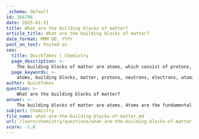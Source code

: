 ```yaml
---
_schema: default
id: 166796
date: 2025-01-31
title: What are the building blocks of matter?
article_title: What are the building blocks of matter?
date_format: MMM DD, YYYY
post_on_text: Posted on
seo:
  title: QuickTakes | Chemistry
  page_description: >-
    The building blocks of matter are atoms, which consist of protons, neutrons, and electrons. This content explores atomic structure, the properties of matter, and the significance of atoms in forming molecules and compounds.
  page_keywords: >-
    atoms, building blocks, matter, protons, neutrons, electrons, atomic structure, chemical bonds, elements, molecular formation, properties of matter, atomic number, atomic mass
author: QuickTakes
question: >-
    What are the building blocks of matter?
answer: >-
    The building blocks of matter are atoms. Atoms are the fundamental units that make up all substances in the universe. Each atom consists of a nucleus, which contains protons and neutrons, and is surrounded by electrons that orbit in various energy levels or shells.\n\n### Key Components of Atoms:\n1. **Protons**: Positively charged particles found in the nucleus. The number of protons in an atom defines the atomic number and determines the element. For example, a sodium atom (Na) has 11 protons.\n   \n2. **Neutrons**: Neutral particles that also reside in the nucleus. Neutrons contribute to the atomic mass but do not affect the charge of the atom.\n\n3. **Electrons**: Negatively charged particles that orbit the nucleus in electron shells. The number of electrons in a neutral atom is equal to the number of protons.\n\n### Properties of Matter:\n- **Matter** occupies space and has mass. It can exist in various states, including solid, liquid, and gas.\n- **Elements** are pure substances that cannot be broken down into simpler substances by chemical means. Each element has unique chemical and physical properties.\n\n### Atomic Structure:\n- The atomic number is the number of protons in the nucleus, which uniquely identifies an element.\n- The atomic mass (or mass number) is the total number of protons and neutrons in the nucleus.\n\n### Importance of Atoms:\nAtoms combine to form molecules, which are the building blocks of all matter. The interactions between atoms lead to the formation of chemical bonds, such as ionic and covalent bonds, which are essential for the creation of compounds and the diversity of matter.\n\nIn summary, atoms are the essential building blocks of matter, composed of protons, neutrons, and electrons, and they play a crucial role in the structure and behavior of all substances.
subject: Chemistry
file_name: what-are-the-building-blocks-of-matter.md
url: /learn/chemistry/questions/what-are-the-building-blocks-of-matter
score: -1.0
---
```


&nbsp;